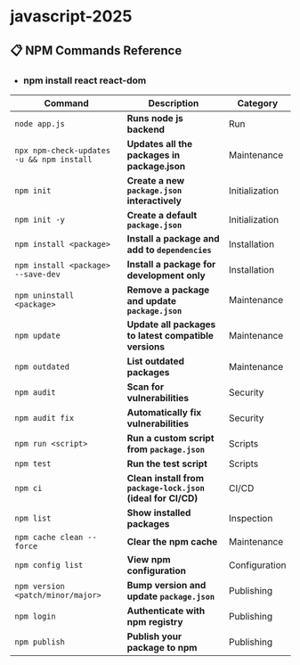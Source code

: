 # javascript-2025

## 📋 NPM Commands Reference

- ### npm install react react-dom

| **Command**                               | **Description**                                             | **Category**   |
|-------------------------------------------|-------------------------------------------------------------|----------------|
| `node app.js`                             | **Runs node js backend**                                    | Run            |
| `npx npm-check-updates -u && npm install` | **Updates all the packages in package.json**                | Maintenance    |
| `npm init`                                | **Create a new `package.json` interactively**               | Initialization |
| `npm init -y`                             | **Create a default `package.json`**                         | Initialization |
| `npm install <package>`                   | **Install a package and add to `dependencies`**             | Installation   |
| `npm install <package> --save-dev`        | **Install a package for development only**                  | Installation   |
| `npm uninstall <package>`                 | **Remove a package and update `package.json`**              | Maintenance    |
| `npm update`                              | **Update all packages to latest compatible versions**       | Maintenance    |
| `npm outdated`                            | **List outdated packages**                                  | Maintenance    |
| `npm audit`                               | **Scan for vulnerabilities**                                | Security       |
| `npm audit fix`                           | **Automatically fix vulnerabilities**                       | Security       |
| `npm run <script>`                        | **Run a custom script from `package.json`**                 | Scripts        |
| `npm test`                                | **Run the test script**                                     | Scripts        |
| `npm ci`                                  | **Clean install from `package-lock.json` (ideal for CI/CD)** | CI/CD          |
| `npm list`                                | **Show installed packages**                                 | Inspection     |
| `npm cache clean --force`                 | **Clear the npm cache**                                     | Maintenance    |
| `npm config list`                         | **View npm configuration**                                  | Configuration  |
| `npm version <patch/minor/major>`         | **Bump version and update `package.json`**                  | Publishing     |
| `npm login`                               | **Authenticate with npm registry**                          | Publishing     |
| `npm publish`                             | **Publish your package to npm**                             | Publishing     |

